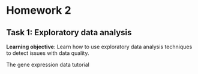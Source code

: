 # Homework 2

## Task 1: Exploratory data analysis
**Learning objective**: Learn how to use exploratory data analysis techniques to detect issues with data quality.

The gene expression data tutorial 

<!--stackedit_data:
eyJoaXN0b3J5IjpbMTkyMDU5ODg3NF19
-->